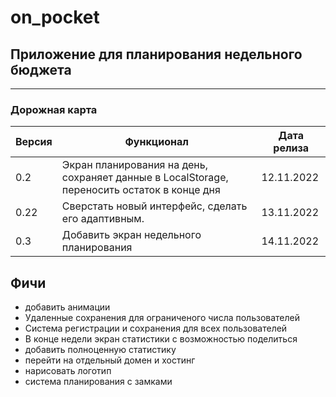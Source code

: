 # on_pocket

## Приложение для планирования недельного бюджета
---
### Дорожная карта

| Версия | Функционал | Дата релиза |
|-------|----------|---------|
| 0.2    | Экран планирования на день, сохраняет данные в LocalStorage, переносить остаток в конце дня      | 12.11.2022     |
| 0.22   | Сверстать новый интерфейс, сделать его адаптивным.       | 13.11.2022      |
| 0.3     | Добавить экран недельного планирования  | 14.11.2022     |


## Фичи
- добавить анимации 
- Удаленные сохранения для ограниченого числа пользователей
- Система регистрации и сохранения для всех пользователей
- В конце недели экран статистики с возможностью поделиться
- добавить полноценную статистику
- перейти на отдельный домен и хостинг
- нарисовать логотип
- система планирования с замками
